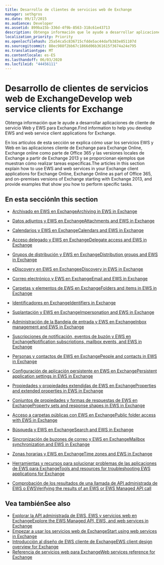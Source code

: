 ```yaml
---
title: Desarrollo de clientes de servicios web de Exchange
manager: sethgros
ms.date: 09/17/2015
ms.audience: Developer
ms.assetid: 899ba15b-336d-4f9b-8563-318c61e43713
description: Obtenga información que le ayude a desarrollar aplicaciones de cliente de servicio Web y EWS para Exchange.
localization_priority: Priority
ms.openlocfilehash: 25a54ca5c836715cfdde5ac44dafb383e851107d
ms.sourcegitcommit: 88ec988f2bb67c1866d06b361615f3674a24e795
ms.translationtype: MT
ms.contentlocale: es-ES
ms.lasthandoff: 06/03/2020
ms.locfileid: "44456111"
---
```

# <a name="develop-web-service-clients-for-exchange"></a><span data-ttu-id="b9ba5-103">Desarrollo de clientes de servicios web de Exchange</span><span class="sxs-lookup"><span data-stu-id="b9ba5-103">Develop web service clients for Exchange</span></span>

<span data-ttu-id="b9ba5-104">Obtenga información que le ayude a desarrollar aplicaciones de cliente de servicio Web y EWS para Exchange.</span><span class="sxs-lookup"><span data-stu-id="b9ba5-104">Find information to help you develop EWS and web service client applications for Exchange.</span></span>
  
<span data-ttu-id="b9ba5-105">En los artículos de esta sección se explica cómo usar los servicios EWS y Web en las aplicaciones cliente de Exchange para Exchange Online, Exchange online como parte de Office 365 y las versiones locales de Exchange a partir de Exchange 2013 y se proporcionan ejemplos que muestran cómo realizar tareas específicas.</span><span class="sxs-lookup"><span data-stu-id="b9ba5-105">The articles in this section explain how to use EWS and web services in your Exchange client applications for Exchange Online, Exchange Online as part of Office 365, and on-premises versions of Exchange starting with Exchange 2013, and provide examples that show you how to perform specific tasks.</span></span> 
  
## <a name="in-this-section"></a><span data-ttu-id="b9ba5-106">En esta sección</span><span class="sxs-lookup"><span data-stu-id="b9ba5-106">In this section</span></span>

- [<span data-ttu-id="b9ba5-107">Archivado en EWS en Exchange</span><span class="sxs-lookup"><span data-stu-id="b9ba5-107">Archiving in EWS in Exchange</span></span>](archiving-in-ews-in-exchange.md)
    
- [<span data-ttu-id="b9ba5-108">Datos adjuntos y EWS en Exchange</span><span class="sxs-lookup"><span data-stu-id="b9ba5-108">Attachments and EWS in Exchange</span></span>](attachments-and-ews-in-exchange.md)
    
- [<span data-ttu-id="b9ba5-109">Calendarios y EWS en Exchange</span><span class="sxs-lookup"><span data-stu-id="b9ba5-109">Calendars and EWS in Exchange</span></span>](calendars-and-ews-in-exchange.md)
    
- [<span data-ttu-id="b9ba5-110">Acceso delegado y EWS en Exchange</span><span class="sxs-lookup"><span data-stu-id="b9ba5-110">Delegate access and EWS in Exchange</span></span>](delegate-access-and-ews-in-exchange.md)
    
- [<span data-ttu-id="b9ba5-111">Grupos de distribución y EWS en Exchange</span><span class="sxs-lookup"><span data-stu-id="b9ba5-111">Distribution groups and EWS in Exchange</span></span>](distribution-groups-and-ews-in-exchange.md)
    
- [<span data-ttu-id="b9ba5-112">eDiscovery en EWS en Exchange</span><span class="sxs-lookup"><span data-stu-id="b9ba5-112">eDiscovery in EWS in Exchange</span></span>](ediscovery-in-ews-in-exchange.md)
    
- [<span data-ttu-id="b9ba5-113">Correo electrónico y EWS en Exchange</span><span class="sxs-lookup"><span data-stu-id="b9ba5-113">Email and EWS in Exchange</span></span>](email-and-ews-in-exchange.md)
    
- [<span data-ttu-id="b9ba5-114">Carpetas y elementos de EWS en Exchange</span><span class="sxs-lookup"><span data-stu-id="b9ba5-114">Folders and items in EWS in Exchange</span></span>](folders-and-items-in-ews-in-exchange.md)
    
- [<span data-ttu-id="b9ba5-115">Identificadores en Exchange</span><span class="sxs-lookup"><span data-stu-id="b9ba5-115">Identifiers in Exchange</span></span>](ews-identifiers-in-exchange.md)
    
- [<span data-ttu-id="b9ba5-116">Suplantación y EWS en Exchange</span><span class="sxs-lookup"><span data-stu-id="b9ba5-116">Impersonation and EWS in Exchange</span></span>](impersonation-and-ews-in-exchange.md)
    
- [<span data-ttu-id="b9ba5-117">Administración de la Bandeja de entrada y EWS en Exchange</span><span class="sxs-lookup"><span data-stu-id="b9ba5-117">Inbox management and EWS in Exchange</span></span>](inbox-management-and-ews-in-exchange.md)
    
- [<span data-ttu-id="b9ba5-118">Suscripciones de notificación, eventos de buzón y EWS en Exchange</span><span class="sxs-lookup"><span data-stu-id="b9ba5-118">Notification subscriptions, mailbox events, and EWS in Exchange</span></span>](notification-subscriptions-mailbox-events-and-ews-in-exchange.md)
    
- [<span data-ttu-id="b9ba5-119">Personas y contactos de EWS en Exchange</span><span class="sxs-lookup"><span data-stu-id="b9ba5-119">People and contacts in EWS in Exchange</span></span>](people-and-contacts-in-ews-in-exchange.md)
    
- [<span data-ttu-id="b9ba5-120">Configuración de aplicación persistente en EWS en Exchange</span><span class="sxs-lookup"><span data-stu-id="b9ba5-120">Persistent application settings in EWS in Exchange</span></span>](persistent-application-settings-in-ews-in-exchange.md)
    
- [<span data-ttu-id="b9ba5-121">Propiedades y propiedades extendidas de EWS en Exchange</span><span class="sxs-lookup"><span data-stu-id="b9ba5-121">Properties and extended properties in EWS in Exchange</span></span>](properties-and-extended-properties-in-ews-in-exchange.md)
    
- [<span data-ttu-id="b9ba5-122">Conjuntos de propiedades y formas de respuestas de EWS en Exchange</span><span class="sxs-lookup"><span data-stu-id="b9ba5-122">Property sets and response shapes in EWS in Exchange</span></span>](property-sets-and-response-shapes-in-ews-in-exchange.md)
    
- [<span data-ttu-id="b9ba5-123">Acceso a carpetas públicas con EWS en Exchange</span><span class="sxs-lookup"><span data-stu-id="b9ba5-123">Public folder access with EWS in Exchange</span></span>](public-folder-access-with-ews-in-exchange.md)
    
- [<span data-ttu-id="b9ba5-124">Búsqueda y EWS en Exchange</span><span class="sxs-lookup"><span data-stu-id="b9ba5-124">Search and EWS in Exchange</span></span>](search-and-ews-in-exchange.md)
    
- [<span data-ttu-id="b9ba5-125">Sincronización de buzones de correo y EWS en Exchange</span><span class="sxs-lookup"><span data-stu-id="b9ba5-125">Mailbox synchronization and EWS in Exchange</span></span>](mailbox-synchronization-and-ews-in-exchange.md)
    
- [<span data-ttu-id="b9ba5-126">Zonas horarias y EWS en Exchange</span><span class="sxs-lookup"><span data-stu-id="b9ba5-126">Time zones and EWS in Exchange</span></span>](time-zones-and-ews-in-exchange.md)
    
- [<span data-ttu-id="b9ba5-127">Herramientas y recursos para solucionar problemas de las aplicaciones de EWS para Exchange</span><span class="sxs-lookup"><span data-stu-id="b9ba5-127">Tools and resources for troubleshooting EWS applications for Exchange</span></span>](tools-and-resources-for-troubleshooting-ews-applications-for-exchange.md)
    
- [<span data-ttu-id="b9ba5-128">Comprobación de los resultados de una llamada de API administrada de EWS o EWS</span><span class="sxs-lookup"><span data-stu-id="b9ba5-128">Verifying the results of an EWS or EWS Managed API call</span></span>](verifying-the-results-of-an-ews-or-ews-managed-api-call.md)
    
## <a name="see-also"></a><span data-ttu-id="b9ba5-129">Vea también</span><span class="sxs-lookup"><span data-stu-id="b9ba5-129">See also</span></span>

- [<span data-ttu-id="b9ba5-130">Explorar la API administrada de EWS, EWS y servicios web en Exchange</span><span class="sxs-lookup"><span data-stu-id="b9ba5-130">Explore the EWS Managed API, EWS, and web services in Exchange</span></span>](explore-the-ews-managed-api-ews-and-web-services-in-exchange.md)     
- [<span data-ttu-id="b9ba5-131">Empezar a usar los servicios web de Exchange</span><span class="sxs-lookup"><span data-stu-id="b9ba5-131">Start using web services in Exchange</span></span>](start-using-web-services-in-exchange.md)  
- [<span data-ttu-id="b9ba5-132">Introducción al diseño de EWS cliente de Exchange</span><span class="sxs-lookup"><span data-stu-id="b9ba5-132">EWS client design overview for Exchange</span></span>](ews-client-design-overview-for-exchange.md)  
- [<span data-ttu-id="b9ba5-133">Referencia de servicios web para Exchange</span><span class="sxs-lookup"><span data-stu-id="b9ba5-133">Web services reference for Exchange</span></span>](../web-service-reference/web-services-reference-for-exchange.md)
    


